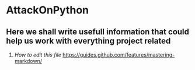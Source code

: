# AttackOnPython

## Here we shall write usefull information that could help us work with everything project related

1. *How to edit this file*   https://guides.github.com/features/mastering-markdown/
